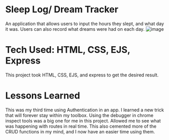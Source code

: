 # Sleep Log/ Dream Tracker
An application that allows users to input the hours they slept, and what day it was. Users can also record
what dreams were had on each day.
![image](https://user-images.githubusercontent.com/112406976/201446780-e14218e3-9ef8-43bb-bef0-91b579474130.png)
# Tech Used: HTML, CSS, EJS, Express 
This project took HTML, CSS, EJS, and express to get the desired result. 
# Lessons Learned
This was my third time using Authentication in an app. I learned a new trick that will
forever stay within my toolbox. Using the debugger in chrome inspect tools was a big one for 
me in this project. Allowed me to see what was happening with routes in real time. This also
cemented more of the CRUD functions in my mind, and I now have an easier time using them.
